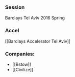 
### Session
Barclays Tel Aviv 2016 Spring

### Accel
[[Barclays Accelerator Tel Aviv]]

### Companies:
- [[Bstow]]
- [[Civilize]]


